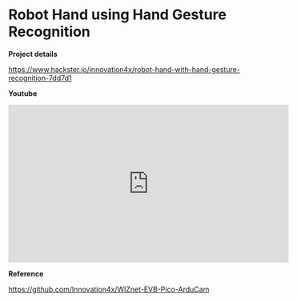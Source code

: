 # Robot Hand using Hand Gesture Recognition

**Project details**

https://www.hackster.io/innovation4x/robot-hand-with-hand-gesture-recognition-7dd7d1


**Youtube**

<iframe width="560" height="315" src="https://www.youtube.com/embed/MX_I5NynICw" title="YouTube video player" frameborder="0" allow="accelerometer; autoplay; clipboard-write; encrypted-media; gyroscope; picture-in-picture" allowfullscreen></iframe>


**Reference**

https://github.com/Innovation4x/WIZnet-EVB-Pico-ArduCam
